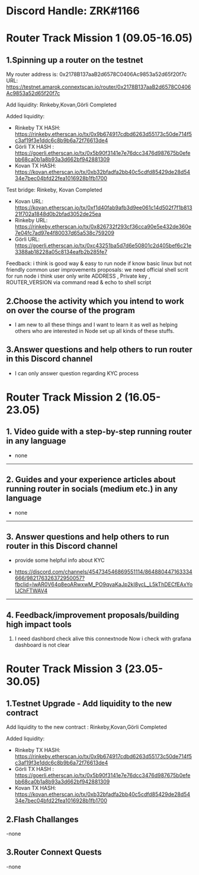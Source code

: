 # Discord Handle: ZRK#1166

# Router Track Mission 1 (09.05-16.05)

## 1.Spinning up a router on the testnet
My router address is: 0x2178B137aaB2d6578C0406Ac9853a52d65f20f7c
URL: https://testnet.amarok.connextscan.io/router/0x2178B137aaB2d6578C0406Ac9853a52d65f20f7c

Add liquidity:
Rinkeby,Kovan,Görli  Completed

Added liquidity:
- Rinkeby TX HASH: https://rinkeby.etherscan.io/tx/0x9b674917cdbd6263d55173c50de714f5c3af19f3e1ddc6c8b9b6a72f76613de4
- Görli TX HASH : https://goerli.etherscan.io/tx/0x5b90f3141e7e76dcc3476d987675b0efebb68ca0b1a8b93a3d662bf942881309
- Kovan TX HASH: https://kovan.etherscan.io/tx/0xb32bfadfa2bb40c5cdfd85429de28d5434e7bec04bfd22fea1016928b1fb1700


Test bridge:
Rinkeby, Kovan  Completed
 - Kovan URL: https://kovan.etherscan.io/tx/0xf1d40fab9afb3d9ee061c14d502f7f1b81321f702a1848d0b2bfad3052de25ea
 - Rinkeby URL: https://rinkeby.etherscan.io/tx/0x826732f293cf36cca90e5e432de360e7e04fc7ad97e4f80037d65a538c759209
 - Görli URL: https://goerli.etherscan.io/tx/0xc43251ba5d7d6e50801c2d405bef6c21e3388ab18228a05c8134eafb2b285fe7

Feedback: i think is good way & easy to run node if know basic linux but not friendly common user
improvements proposals: we need official shell scrit for run node i think user only write ADDRESS , Private key , ROUTER_VERSION  via command read & echo to shell script


## 2.Choose the activity which you intend to work on over the course of the program
- I am new to all these things and I  want to learn it as well as helping others who are interested in Node set up all kinds of these stuffs.

## 3.Answer questions and help others to run router in this Discord channel
- I can only answer question regarding KYC process

# Router Track Mission 2 (16.05-23.05)

## 1. Video guide with a step-by-step running router in any language
- none
---------------------

## 2. Guides and your experience articles about running router in socials (medium etc.) in any language
- none

----------------------

## 3. Answer questions and help others to run router in this Discord channel
- provide some helpful info about KYC

- https://discord.com/channels/454734546869551114/864880447163334666/982176326372950057?fbclid=IwAR0V64q8eoARwxwM_PO9qyaKaJp2kI8ycL_L5kThDECfEAxYoIJChFTWAV4


----------------------------------

## 4. Feedback/improvement proposals/building high impact tools 

1. I need dashbord check alive this connextnode Now i check with grafana dashboard is not clear

# Router Track Mission 3 (23.05-30.05)

## 1.Testnet Upgrade - Add liquidity to the new contract 

Add liquidity to the new contract : 
Rinkeby,Kovan,Görli  Completed

Added liquidity:
- Rinkeby TX HASH: https://rinkeby.etherscan.io/tx/0x9b674917cdbd6263d55173c50de714f5c3af19f3e1ddc6c8b9b6a72f76613de4
- Görli TX HASH : https://goerli.etherscan.io/tx/0x5b90f3141e7e76dcc3476d987675b0efebb68ca0b1a8b93a3d662bf942881309
- Kovan TX HASH: https://kovan.etherscan.io/tx/0xb32bfadfa2bb40c5cdfd85429de28d5434e7bec04bfd22fea1016928b1fb1700


## 2.Flash Challanges
-none

## 3.Router Connext Quests
-none